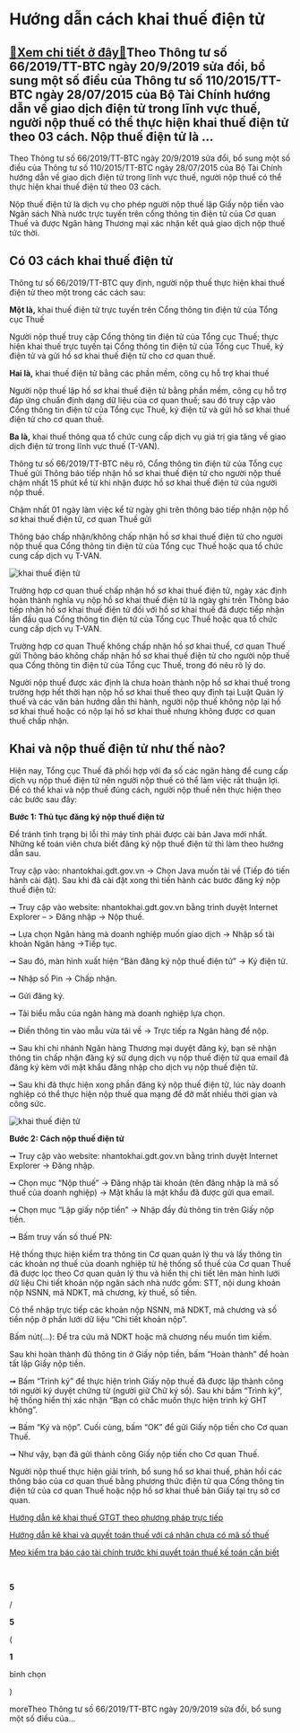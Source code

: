 Hướng dẫn cách khai thuế điện tử
================================

[:gift:Xem chi tiết ở đây:gift:](https://hddtvn.com/huong-dan-cach-khai-thue-dien-tu/)Theo Thông tư số 66/2019/TT-BTC ngày 20/9/2019 sửa đổi, bổ sung một số điều của Thông tư số 110/2015/TT-BTC ngày 28/07/2015 của Bộ Tài Chính hướng dẫn về giao dịch điện tử trong lĩnh vực thuế, người nộp thuế có thể thực hiện khai thuế điện tử theo 03 cách. Nộp thuế điện tử là …
--------------------------------------------------------------------------------------------------------------------------------------------------------------------------------------------------------------------------------------------------------------------------------------

Theo Thông tư số 66/2019/TT-BTC ngày 20/9/2019 sửa đổi, bổ sung một số điều của Thông tư số 110/2015/TT-BTC ngày 28/07/2015 của Bộ Tài Chính hướng dẫn về giao dịch điện tử trong lĩnh vực thuế, người nộp thuế có thể thực hiện khai thuế điện tử theo 03 cách.


Nộp thuế điện tử là dịch vụ cho phép người nộp thuế lập Giấy nộp tiền vào Ngân sách Nhà nước trực tuyến trên cổng thông tin điện tử của Cơ quan Thuế và được Ngân hàng Thương mại xác nhận kết quả giao dịch nộp thuế tức thời.


Có 03 cách khai thuế điện tử
----------------------------


Thông tư số 66/2019/TT-BTC quy định, người nộp thuế thực hiện khai thuế điện tử theo một trong các cách sau:


**Một là,** khai thuế điện tử trực tuyến trên Cổng thông tin điện tử của Tổng cục Thuế


Người nộp thuế truy cập Cổng thông tin điện tử của Tổng cục Thuế; thực hiện khai thuế trực tuyến tại Cổng thông tin điện tử của Tổng cục Thuế, ký điện tử và gửi hồ sơ khai thuế điện tử cho cơ quan thuế.


**Hai là,** khai thuế điện tử bằng các phần mềm, công cụ hỗ trợ khai thuế


Người nộp thuế lập hồ sơ khai thuế điện tử bằng phần mềm, công cụ hỗ trợ đáp ứng chuẩn định dạng dữ liệu của cơ quan thuế; sau đó truy cập vào Cổng thông tin điện tử của Tổng cục Thuế, ký điện tử và gửi hồ sơ khai thuế điện tử cho cơ quan thuế.


**Ba là,** khai thuế thông qua tổ chức cung cấp dịch vụ giá trị gia tăng về giao dịch điện tử trong lĩnh vực thuế (T-VAN).


Thông tư số 66/2019/TT-BTC nêu rõ, Cổng thông tin điện tử của Tổng cục Thuế gửi Thông báo tiếp nhận hồ sơ khai thuế điện tử cho người nộp thuế chậm nhất 15 phút kể từ khi nhận được hồ sơ khai thuế điện tử của người nộp thuế.


Chậm nhất 01 ngày làm việc kể từ ngày ghi trên thông báo tiếp nhận nộp hồ sơ khai thuế điện tử, cơ quan Thuế gửi


Thông báo chấp nhận/không chấp nhận hồ sơ khai thuế điện tử cho người nộp thuế qua Cổng thông tin điện tử của Tổng cục Thuế hoặc qua tổ chức cung cấp dịch vụ T-VAN.


![khai thuế điện tử](https://hddtvn.com/wp-content/uploads/2021/01/maxresdefault-10.jpg)


Trường hợp cơ quan thuế chấp nhận hồ sơ khai thuế điện tử, ngày xác định hoàn thành nghĩa vụ nộp hồ sơ khai thuế điện tử là ngày ghi trên Thông báo tiếp nhận hồ sơ khai thuế điện tử đối với hồ sơ khai thuế đã được tiếp nhận lần đầu qua Cổng thông tin điện tử của Tổng cục Thuế hoặc qua tổ chức cung cấp dịch vụ T-VAN.


Trường hợp cơ quan Thuế không chấp nhận hồ sơ khai thuế, cơ quan Thuế gửi Thông báo không chấp nhận hồ sơ khai thuế điện tử cho người nộp thuế qua Cổng thông tin điện tử của Tổng cục Thuế, trong đó nêu rõ lý do.


Người nộp thuế được xác định là chưa hoàn thành nộp hồ sơ khai thuế trong trường hợp hết thời hạn nộp hồ sơ khai thuế theo quy định tại Luật Quản lý thuế và các văn bản hướng dẫn thi hành, người nộp thuế không nộp lại hồ sơ khai thuế hoặc có nộp lại hồ sơ khai thuế nhưng không được cơ quan thuế chấp nhận.


Khai và nộp thuế điện tử như thế nào?
-------------------------------------


Hiện nay, Tổng cục Thuế đã phối hợp với đa số các ngân hàng để cung cấp dịch vụ nộp thuế điện tử nên người nộp thuế có thể làm việc rất thuận lợi. Để có thể khai và nộp thuế đúng cách, người nộp thuế nên thực hiện theo các bước sau đây:


**Bước 1: Thủ tục đăng ký nộp thuế điện tử**


Để tránh tình trạng bị lỗi thì máy tính phải được cài bản Java mới nhất. Những kế toán viên chưa biết đăng ký nộp thuế điện tử thì làm theo hướng dẫn sau.


Truy cập vào: nhantokhai.gdt.gov.vn -> Chọn Java muốn tải về (Tiếp đó tiến hành cài đặt). Sau khi đã cài đặt xong thì tiến hành các bước đăng ký nộp thuế điện tử:


➞ Truy cập vào website: nhantokhai.gdt.gov.vn bằng trình duyệt Internet Explorer – > Đăng nhập -> Nộp thuế.


➞ Lựa chọn Ngân hàng mà doanh nghiệp muốn giao dịch -> Nhập số tài khoản Ngân hàng ->Tiếp tục.


➞ Sau đó, màn hình xuất hiện “Bản đăng ký nộp thuế điện tử” -> Ký điện tử.


➞ Nhập số Pin -> Chấp nhận.


➞ Gửi đăng ký.


➞ Tải biểu mẫu của ngân hàng mà doanh nghiệp lựa chọn.


➞ Điền thông tin vào mẫu vừa tải về -> Trực tiếp ra Ngân hàng để nộp.


➞ Sau khi chi nhánh Ngân hàng Thương mại duyệt đăng ký, bạn sẽ nhận thông tin chấp nhận đăng ký sử dụng dịch vụ nộp thuế điện tử qua email đã đăng ký kèm với mật khẩu đăng nhập cho dịch vụ nộp thuế điện tử.


➞ Sau khi đã thực hiện xong phần đăng ký nộp thuế điện tử, lúc này doanh nghiệp có thể thực hiện nộp thuế qua mạng để đỡ mất nhiều thời gian và công sức.


![khai thuế điện tử](https://hddtvn.com/wp-content/uploads/2021/01/file.jpg)  

**Bước 2: Cách nộp thuế điện tử**


➞ Truy cập vào website: nhantokhai.gdt.gov.vn bằng trình duyệt Internet Explorer -> Đăng nhập.


➞ Chọn mục “Nộp thuế” -> Đăng nhập tài khoản (tên đăng nhập là mã số thuế của doanh nghiệp) -> Mật khẩu là mật khẩu đã được gửi qua email.


➞ Chọn mục “Lập giấy nộp tiền” -> Nhập đầy đủ thông tin trên Giấy nộp tiền.


➞ Bấm truy vấn số thuế PN:


Hệ thống thực hiện kiểm tra thông tin Cơ quan quản lý thu và lấy thông tin các khoản nợ thuế của doanh nghiệp từ hệ thống sổ thuế của Cơ quan Thuế đã được lọc theo Cơ quan quản lý thu và hiển thị chi tiết lên màn hình lưới dữ liệu Chi tiết khoản nộp ngân sách nhà nước gồm: STT, nội dung khoản nộp NSNN, mã NDKT, mã chương, kỳ thuế, số tiền.


Có thể nhập trực tiếp các khoản nộp NSNN, mã NDKT, mã chương và số tiền nộp ở phần lưới dữ liệu “Chi tiết khoản nộp”.


Bấm nút(…): Để tra cứu mã NDKT hoặc mã chương nếu muốn tìm kiếm.


Sau khi hoàn thành đủ thông tin ở Giấy nộp tiền, bấm “Hoàn thành” để hoàn tất lập Giấy nộp tiền.


➞ Bấm “Trình ký” để thực hiện trình Giấy nộp thuế đã được lập thành công tới người ký duyệt chứng từ (người giữ Chữ ký số). Sau khi bấm “Trình ký”, hệ thống hiển thị xác nhận “Bạn có chắc muốn thực hiện trình ký GHT không”.


➞ Bấm “Ký và nộp”. Cuối cùng, bấm “OK” để gửi Giấy nộp tiền cho Cơ quan Thuế.


➞ Như vậy, bạn đã gửi thành công Giấy nộp tiền cho Cơ quan Thuế.


Người nộp thuế thực hiện giải trình, bổ sung hồ sơ khai thuế, phản hồi các thông báo của cơ quan thuế bằng phương thức điện tử qua Cổng thông tin điện tử của cơ quan Thuế hoặc nộp hồ sơ khai thuế bản Giấy tại trụ sở cơ quan.


[Hướng dẫn kê khai thuế GTGT theo phương pháp trực tiếp](#)


[Hướng dẫn kê khai và quyết toán thuế với cá nhân chưa có mã số thuế](#)


[Mẹo kiểm tra báo cáo tài chính trước khi quyết toán thuế kế toán cần biết](#)


 








































**5**  

/  

**5**  

(  

**1**  

  

 bình chọn   

)


moreTheo Thông tư số 66/2019/TT-BTC ngày 20/9/2019 sửa đổi, bổ sung một số điều của…


